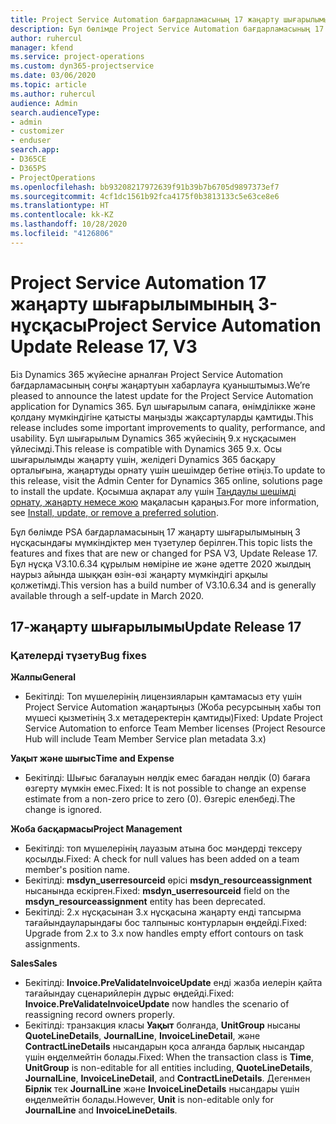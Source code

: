 ```yaml
---
title: Project Service Automation бағдарламасының 17 жаңарту шығарылымы 3-нұсқасындағы жаңалықтар немесе өзгерістер
description: Бұл бөлімде Project Service Automation бағдарламасының 17 жаңарту шығарылымының 3 нұсқасындағы қолжетімді мүмкіндіктер мен түзетулер берілген.
author: ruhercul
manager: kfend
ms.service: project-operations
ms.custom: dyn365-projectservice
ms.date: 03/06/2020
ms.topic: article
ms.author: ruhercul
audience: Admin
search.audienceType:
- admin
- customizer
- enduser
search.app:
- D365CE
- D365PS
- ProjectOperations
ms.openlocfilehash: bb93208217972639f91b39b7b6705d9897373ef7
ms.sourcegitcommit: 4cf1dc1561b92fca4175f0b3813133c5e63ce8e6
ms.translationtype: HT
ms.contentlocale: kk-KZ
ms.lasthandoff: 10/28/2020
ms.locfileid: "4126806"
---
```

# <a name="project-service-automation-update-release-17-v3"></a><span data-ttu-id="fba6a-103">Project Service Automation 17 жаңарту шығарылымының 3-нұсқасы</span><span class="sxs-lookup"><span data-stu-id="fba6a-103">Project Service Automation Update Release 17, V3</span></span>

<span data-ttu-id="fba6a-104">Біз Dynamics 365 жүйесіне арналған Project Service Automation бағдарламасының соңғы жаңартуын хабарлауға қуаныштымыз.</span><span class="sxs-lookup"><span data-stu-id="fba6a-104">We’re pleased to announce the latest update for the Project Service Automation application for Dynamics 365.</span></span> <span data-ttu-id="fba6a-105">Бұл шығарылым сапаға, өнімділікке және қолдану мүмкіндігіне қатысты маңызды жақсартуларды қамтиды.</span><span class="sxs-lookup"><span data-stu-id="fba6a-105">This release includes some important improvements to quality, performance, and usability.</span></span>  <span data-ttu-id="fba6a-106">Бұл шығарылым Dynamics 365 жүйесінің 9.x нұсқасымен үйлесімді.</span><span class="sxs-lookup"><span data-stu-id="fba6a-106">This release is compatible with Dynamics 365 9.x.</span></span> <span data-ttu-id="fba6a-107">Осы шығарылымды жаңарту үшін, желідегі Dynamics 365 басқару орталығына, жаңартуды орнату үшін шешімдер бетіне өтіңіз.</span><span class="sxs-lookup"><span data-stu-id="fba6a-107">To update to this release, visit the Admin Center for Dynamics 365 online, solutions page to install the update.</span></span> <span data-ttu-id="fba6a-108">Қосымша ақпарат алу үшін [Таңдаулы шешімді орнату, жаңарту немесе жою](https://docs.microsoft.com/power-platform/admin/install-remove-preferred-solution) мақаласын қараңыз.</span><span class="sxs-lookup"><span data-stu-id="fba6a-108">For more information, see [Install, update, or remove a preferred solution](https://docs.microsoft.com/power-platform/admin/install-remove-preferred-solution).</span></span>

<span data-ttu-id="fba6a-109">Бұл бөлімде PSA бағдарламасының 17 жаңарту шығарылымының 3 нұсқасындағы мүмкіндіктер мен түзетулер берілген.</span><span class="sxs-lookup"><span data-stu-id="fba6a-109">This topic lists the features and fixes that are new or changed for PSA V3, Update Release 17.</span></span> <span data-ttu-id="fba6a-110">Бұл нұсқа V3.10.6.34 құрылым нөміріне ие және әдетте 2020 жылдың наурыз айында шыққан өзін-өзі жаңарту мүмкіндігі арқылы қолжетімді.</span><span class="sxs-lookup"><span data-stu-id="fba6a-110">This version has a build number of V3.10.6.34 and is generally available through a self-update in March 2020.</span></span>


## <a name="update-release-17"></a><span data-ttu-id="fba6a-111">17-жаңарту шығарылымы</span><span class="sxs-lookup"><span data-stu-id="fba6a-111">Update Release 17</span></span>

### <a name="bug-fixes"></a><span data-ttu-id="fba6a-112">Қателерді түзету</span><span class="sxs-lookup"><span data-stu-id="fba6a-112">Bug fixes</span></span>

<span data-ttu-id="fba6a-113">**Жалпы**</span><span class="sxs-lookup"><span data-stu-id="fba6a-113">**General**</span></span>

- <span data-ttu-id="fba6a-114">Бекітілді: Топ мүшелерінің лицензияларын қамтамасыз ету үшін Project Service Automation жаңартыңыз (Жоба ресурсының хабы топ мүшесі қызметінің 3.х метадеректерін қамтиды)</span><span class="sxs-lookup"><span data-stu-id="fba6a-114">Fixed: Update Project Service Automation to enforce Team Member licenses (Project Resource Hub will include Team Member Service plan metadata 3.x)</span></span>
 
<span data-ttu-id="fba6a-115">**Уақыт және шығыс**</span><span class="sxs-lookup"><span data-stu-id="fba6a-115">**Time and Expense**</span></span>

- <span data-ttu-id="fba6a-116">Бекітілді: Шығыс бағалауын нөлдік емес бағадан нөлдік (0) бағаға өзгерту мүмкін емес.</span><span class="sxs-lookup"><span data-stu-id="fba6a-116">Fixed: It is not possible to change an expense estimate from a non-zero price to zero (0).</span></span> <span data-ttu-id="fba6a-117">Өзгеріс еленбеді.</span><span class="sxs-lookup"><span data-stu-id="fba6a-117">The change is ignored.</span></span>

<span data-ttu-id="fba6a-118">**Жоба басқармасы**</span><span class="sxs-lookup"><span data-stu-id="fba6a-118">**Project Management**</span></span>

- <span data-ttu-id="fba6a-119">Бекітілді: топ мүшелерінің лауазым атына бос мәндерді тексеру қосылды.</span><span class="sxs-lookup"><span data-stu-id="fba6a-119">Fixed: A check for null values has been added on a team member's position name.</span></span>
- <span data-ttu-id="fba6a-120">Бекітілді: **msdyn_userresourceid** өрісі **msdyn_resourceassignment** нысанында ескірген.</span><span class="sxs-lookup"><span data-stu-id="fba6a-120">Fixed: **msdyn_userresourceid** field on the **msdyn_resourceassignment** entity has been deprecated.</span></span>
- <span data-ttu-id="fba6a-121">Бекітілді: 2.x нұсқасынан 3.x нұсқасына жаңарту енді тапсырма тағайындауларындағы бос талпыныс контурларын өңдейді.</span><span class="sxs-lookup"><span data-stu-id="fba6a-121">Fixed: Upgrade from 2.x to 3.x now handles empty effort contours on task assignments.</span></span>

<span data-ttu-id="fba6a-122">**Sales**</span><span class="sxs-lookup"><span data-stu-id="fba6a-122">**Sales**</span></span>

- <span data-ttu-id="fba6a-123">Бекітілді: **Invoice.PreValidateInvoiceUpdate** енді жазба иелерін қайта тағайындау сценарийлерін дұрыс өңдейді.</span><span class="sxs-lookup"><span data-stu-id="fba6a-123">Fixed: **Invoice.PreValidateInvoiceUpdate** now handles the scenario of reassigning record owners properly.</span></span>
- <span data-ttu-id="fba6a-124">Бекітілді: транзакция класы **Уақыт** болғанда, **UnitGroup** нысаны **QuoteLineDetails**, **JournalLine**, **InvoiceLineDetail**, және **ContractLineDetails** нысандарын қоса алғанда барлық нысандар үшін өңделмейтін болады.</span><span class="sxs-lookup"><span data-stu-id="fba6a-124">Fixed: When the transaction class is **Time**, **UnitGroup** is non-editable for all entities including, **QuoteLineDetails**, **JournalLine**, **InvoiceLineDetail**, and **ContractLineDetails**.</span></span> <span data-ttu-id="fba6a-125">Дегенмен **Бірлік** тек **JournalLine** және **InvoiceLineDetails** нысандары үшін өңделмейтін болады.</span><span class="sxs-lookup"><span data-stu-id="fba6a-125">However, **Unit** is non-editable only for **JournalLine** and **InvoiceLineDetails**.</span></span>


